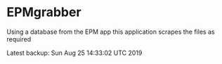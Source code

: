 # EPMgrabber
Using a database from the EPM app this application scrapes the files as required


Latest backup: Sun Aug 25 14:33:02 UTC 2019

